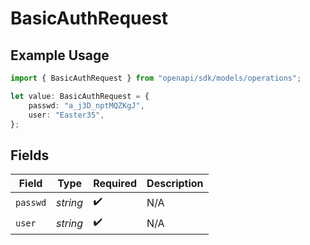 # BasicAuthRequest

## Example Usage

```typescript
import { BasicAuthRequest } from "openapi/sdk/models/operations";

let value: BasicAuthRequest = {
    passwd: "a_j3D_nptMQZKgJ",
    user: "Easter35",
};
```

## Fields

| Field              | Type               | Required           | Description        |
| ------------------ | ------------------ | ------------------ | ------------------ |
| `passwd`           | *string*           | :heavy_check_mark: | N/A                |
| `user`             | *string*           | :heavy_check_mark: | N/A                |